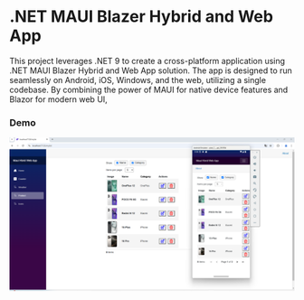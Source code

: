 #  .NET MAUI Blazer Hybrid and Web App 


This project leverages .NET 9 to create a cross-platform application using .NET MAUI Blazer Hybrid and Web App solution. The app is designed to run seamlessly on Android, iOS, Windows, and the web, utilizing a single codebase. By combining the power of MAUI for native device features and Blazor for modern web UI,

### Demo
  ![screenshot](https://github.com/Adel-alfa/Maui-Hybrid-Web-App/blob/master/MauiHWebApp/SolutionItems/screenshot.png)
